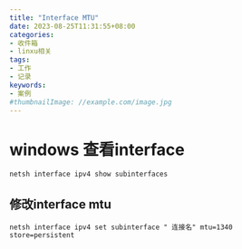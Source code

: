 ```yaml
---
title: "Interface MTU"
date: 2023-08-25T11:31:55+08:00
categories:
- 收件箱
- linxu相关
tags:
- 工作
- 记录
keywords:
- 案例
#thumbnailImage: //example.com/image.jpg
---
```


<!--more-->
# windows 查看interface 
```
netsh interface ipv4 show subinterfaces 
```
## 修改interface mtu
```
netsh interface ipv4 set subinterface " 连接名" mtu=1340 store=persistent 
```

